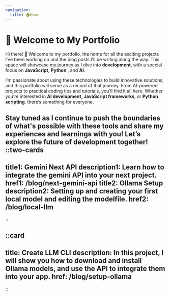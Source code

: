 ```yaml
---
navigation:
  title: 🏠Home
---
```




# 🚀 Welcome to My Portfolio

Hi there! 👋 Welcome to my portfolio, the home for all the exciting projects I’ve been working on and the blog posts I’ll be writing along the way. This space will showcase my journey as I dive into **development**, with a special focus on **JavaScript**, **Python** , and **AI**.

I’m passionate about using these technologies to build innovative solutions, and this portfolio will serve as a record of that journey. From AI-powered projects to practical coding tips and tutorials, you’ll find it all here. Whether you're interested in **AI development**, **JavaScript frameworks**, or **Python scripting**, there’s something for everyone.

Stay tuned as I continue to push the boundaries of what's possible with these tools and share my experiences and learnings with you! Let’s explore the future of **development** together! 
::two-cards
---
title1: Gemini Next API
description1: Learn how to integrate the gemini API into your next project.
href1: /blog/next-gemini-api
title2: Ollama Setup
description2: Setting up and creating your first local model and editing the modelfile.
href2: /blog/local-llm 
---
::

::card
---
title: Create LLM CLI
description: In this project, I will show you how to download and install Ollama models, and use the API to integrate them into your app.
href: /blog/setup-ollama
---
::

